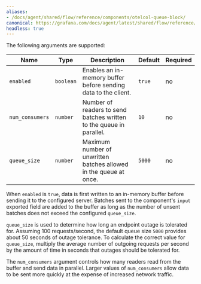 ```yaml
---
aliases:
- /docs/agent/shared/flow/reference/components/otelcol-queue-block/
canonical: https://grafana.com/docs/agent/latest/shared/flow/reference/components/otelcol-queue-block/
headless: true
---
```


The following arguments are supported:

Name | Type | Description | Default | Required
---- | ---- | ----------- | ------- | --------
`enabled` | `boolean` | Enables an in-memory buffer before sending data to the client. | `true` | no
`num_consumers` | `number` | Number of readers to send batches written to the queue in parallel. | `10` | no
`queue_size` | `number` | Maximum number of unwritten batches allowed in the queue at once. | `5000` | no

When `enabled` is `true`, data is first written to an in-memory buffer before
sending it to the configured server. Batches sent to the component's `input`
exported field are added to the buffer as long as the number of unsent batches
does not exceed the configured `queue_size`.

`queue_size` is used to determine how long an endpoint outage is tolerated for.
Assuming 100 requests/second, the default queue size `5000` provides about 50
seconds of outage tolerance. To calculate the correct value for `queue_size`,
multiply the average number of outgoing requests per second by the amount of
time in seconds that outages should be tolerated for.

The `num_consumers` argument controls how many readers read from the buffer and
send data in parallel. Larger values of `num_consumers` allow data to be sent
more quickly at the expense of increased network traffic.
